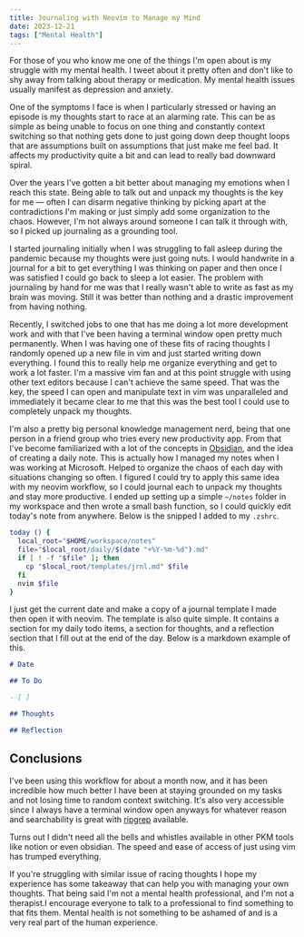 ```yaml
--- 
title: Journaling with Neovim to Manage my Mind
date: 2023-12-21
tags: ["Mental Health"]
---
```


For those of you who know me one of the things I'm open about is my
struggle with my mental health. I tweet about it pretty often and don't like to
shy away from talking about therapy or medication. My mental health issues
usually manifest as depression and anxiety. 

One of the symptoms I face is when I particularly stressed or having an episode
is my thoughts start to race at an alarming rate. This can be as simple as being
unable to focus on one thing and constantly context switching so that nothing
gets done to just going down deep thought loops that are assumptions built on
assumptions that just make me feel bad. It affects my productivity quite a bit
and can lead to really bad downward spiral. 

Over the years I've gotten a bit better about managing my emotions when I reach
this state. Being able to talk out and unpack my thoughts is the key for me —
often I can disarm negative thinking by picking apart at the contradictions I'm
making or just simply add some organization to the chaos. However, I'm not
always around someone I can talk it through with, so I picked up journaling as a
grounding tool.

I started journaling initially when I was struggling to fall asleep during the
pandemic because my thoughts were just going nuts. I would handwrite in a
journal for a bit to get everything I was thinking on paper and then once I was
satisfied I could go back to sleep a lot easier. The problem with journaling by
hand for me was that I really wasn't able to write as fast as my brain was
moving. Still it was better than nothing and a drastic improvement from having
nothing. 

Recently, I switched jobs to one that has me doing a lot more development work
and with that I've been having a terminal window open pretty much permanently.
When I was having one of these fits of racing thoughts I randomly opened up a
new file in vim and just started writing down everything. I found this to really
help me organize everything and get to work a lot faster. I'm a massive vim fan
and at this point struggle with using other text editors because I can't achieve
the same speed. That was the key, the speed I can open and manipulate text in
vim was unparalleled and immediately it became clear to me that this was the
best tool I could use to completely unpack my thoughts. 

I'm also a pretty big personal knowledge management nerd, being that one person
in a friend group who tries every new productivity app. From that I've become
familiarized with a lot of the concepts in [Obsidian](https://obsidian.md/), and
the idea of creating a daily note. This is actually how I managed my notes when
I was working at Microsoft. Helped to organize the chaos of each day with
situations changing so often. I figured I could try to apply this same idea with
my neovim workflow, so I could journal each to unpack my thoughts and stay more
productive. I ended up setting up a simple `~/notes` folder in my workspace and
then wrote a small bash function, so I could quickly edit today's note from
anywhere. Below is the snipped I added to my `.zshrc`.

```bash
today () {
  local_root="$HOME/workspace/notes"
  file="$local_root/daily/$(date "+%Y-%m-%d").md"
  if [ ! -f "$file" ]; then
    cp "$local_root/templates/jrnl.md" $file
  fi
  nvim $file
}
```

I just get the current date and make a copy of a journal template I made then
open it with neovim. The template is also quite simple. It contains a section
for my daily todo items, a section for thoughts, and a reflection section that I
fill out at the end of the day. Below is a markdown example of this. 

```md
# Date

## To Do

- [ ]

## Thoughts

## Reflection

```

## Conclusions

I've been using this workflow for about a month now, and it has been incredible
how much better I have been at staying grounded on my tasks and not losing time
to random context switching. It's also very accessible since I always have a
terminal window open anyways for whatever reason and searchability is great with
[ripgrep](https://github.com/BurntSushi/ripgrep) available. 

Turns out I didn't need all the bells and whistles available in other PKM tools
like notion or even obsidian. The speed and ease of access of just using vim has
trumped everything.

If you're struggling with similar issue of racing thoughts I hope my experience
has some takeaway that can help you with managing your own thoughts. That being
said I'm not a mental health professional, and I'm not a therapist.I encourage
everyone to talk to a professional to find something to that fits them.
Mental health is not something to be ashamed of and is a very real part of the
human experience.
